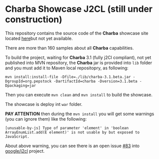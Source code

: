 # Charba Showcase J2CL (still under construction)

This repository contains the source code of the **Charba** showcase site located [here](http://www.pepstock.org/Charba-Showcase-J2CL/Charba_Showcase_J2CL.html)but not yet available.

There are more than 160 samples about all **Charba** capabilities.

To build the project, waiting for **Charba** 3.1 (fully j2Cl compliant), not yet published into MVN repository, the **Charba** jar is provided into `lib` folder and you must add it to Maven local repositopry, as following:

```
mvn install:install-file -Dfile=./lib/charba-3.1.beta.jar -DgroupId=org.pepstock -DartifactId=charba -Dversion=3.1.beta -Dpackaging=jar
```

Then you can execute `mvn clean` and `mvn install` to build the showcase. 

The showcase is deploy int `war` folder.

**PAY ATTENTION** then during the `mvn install` you will get some warnings (you can ignore them) like the following:

```
[unusable-by-js] Type of parameter 'element' in 'boolean ArrayEnumList.add(E element)' is not usable by but exposed to JavaScript.
```

About above warning, you can see there is an open issue [#83](https://github.com/google/j2cl/issues/83) into [google/j2cl](https://github.com/google/j2cl) project. 